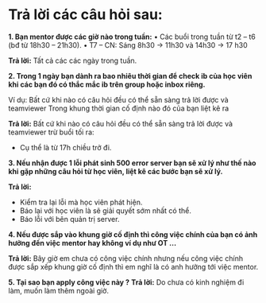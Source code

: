 # Trả lời các câu hỏi sau:

**1. Bạn mentor được các giờ nào trong tuần:**
• Các buổi trong tuần từ t2 – t6 (bđ từ 18h30 – 21h30).
• T7 – CN: Sáng 8h30 -> 11h30 và 14h30 -> 17 h30

**Trả lời:**
Tất cả các các ngày trong tuần.

**2. Trong 1 ngày bạn dành ra bao nhiêu thời gian để check ib của học viên khi các bạn đó có thắc mắc ib trên group hoặc inbox riêng.**

Ví dụ: Bất cứ khi nào có câu hỏi đều có thể sẵn sàng trả lời được và teamviewer Trong khung thời gian cố định nào đó của bạn liệt kê ra

**Trả lời:**
Bất cứ khi nào có câu hỏi đều có thể sẵn sàng trả lời được và teamviewer trừ buổi tối ra:

- Cụ thể là từ 17h chiều trở đi.

**3. Nếu nhận được 1 lỗi phát sinh 500 error server bạn sẽ xử lý như thế nào khi gặp những câu hỏi từ học viên, liệt kê các bước bạn sẽ xử lý.**

**Trả lời:**

- Kiểm tra lại lỗi mà học viên phát hiện.
- Báo lại với học viên là sẽ giải quyết sớm nhất có thể.
- Báo lỗi với bên quản trị server.

**4. Nếu được sắp vào khung giờ cố định thì công việc chính của bạn có ảnh hưởng đến việc mentor hay không ví dụ như OT ...**

**Trả lời:**
Bây giờ em chưa có công việc chính nhưng nếu công việc chính được sắp xếp khung giờ cố định thì em nghĩ là có anh hưởng tới việc mentor.

**5. Tại sao bạn apply công việc này ?**
**Trả lời:**
Do chưa có kinh nghiệm đi làm, muốn làm thêm ngoài giờ.
